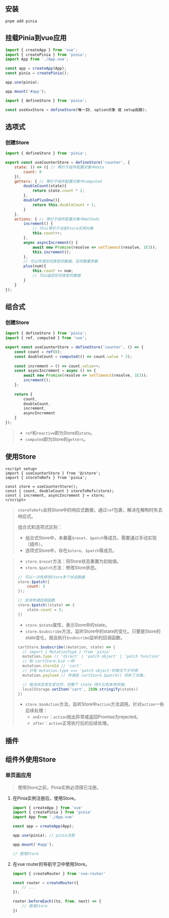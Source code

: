 ## 安装

```shell
pnpm add pinia
```



## 挂载Pinia到vue应用

```js
import { createApp } from 'vue';
import { createPinia } from 'pinia';
import App from './App.vue';

const app = createApp(App);
const pinia = createPinia();

app.use(pinia);

app.mount('#app');
```



```js
import { defineStore } from 'pinia';

const useXxxStore = defineStore(唯一ID, option对象 或 setup函数);
```



## 选项式

### 创建Store

```js
import { defineStore } from 'pinia';

export const useCounterStore = defineStore('counter', {
    state: () => ({ // 等价于组件配置对象中data
        count: 0
    }),
    getters: { // 等价于组件配置对象中computed
        doubleCount(state){
            return state.count * 2;
        },
        doublePlusOnw(){
            return this.doubleCount + 1;
        }
    },
    actions: { // 等价于组件配置对象中methods
        increment() {
            // this等价于当前Store实例对象
            this.count++;
        },
        async asyncIncrement() {
            await new Promise(resolve => setTimeout(resolve, 1E3));
            this.increment();
        },
        // 可以传递任何类型的数据，任何数量参数
        plus(num){
            this.count += num;
            // 可以返回任何类型的数据
        }
    }
});
```



## 组合式

### 创建Store

```js
import { defineStore } from 'pinia';
import { ref, computed } from 'vue';

export const useCounterStore = defineStore('counter', () => {
    const count = ref(0);
    const doubleCount = computed(() => count.value * 2);
    
    const increment = () => count.value++;
    const asyncIncrement = async () => {
    	await new Promise(resolve => setTimeout(resolve, 1E3));
        increment();
    };
    
    return {
        count,
        doubleCount,
        increment,
        asyncIncrement
    }
});
```

> - `ref`和`reactive`即为Store的`state`。
> - `computed`即为Store的`getters`。





## 使用Store

```vue
<script setup>
import { useCounterStore } from '@/store';
import { storeToRefs } from 'pinia';

const store = useCounterStore();
const { count, doubleCount } storeToRefs(store);
const { increment, asyncIncrement } = store;
</script>
```

> `storeToRefs`会将Store中的响应式数据，通过`ref`包裹，解决在解构时失去响应式。
>
> 组合式和选项式区别：
>
> - 组合式Store中，未暴露`$reset`、`$patch`等成员，需要通过手动实现（插件）。
> - 选项式Store中，存在`$store`、`$patch`等成员。

> - `store.$reset`方法：将Store状态重置为初始值。
> - `store.$patch`方法：修改Store状态。
>
> ```js
> // 可以一次性修改Store多个状态数据
> store.$patch({
>     count: 3
> });
> 
> // 支持传递回调函数
> store.$patch((state) => {
>     state.count = 3;
> })
> ```
>
> - `store.$state`属性，表示Store中的state。
> - `store.$subscribe`方法，监听Store中的state的变化。只要是Store的state变化，就会执行`$subscribe`监听的回调函数。
>
> ```js
> cartStore.$subscribe((mutation, state) => {
>   // import { MutationType } from 'pinia'
>   mutation.type // 'direct' | 'patch object' | 'patch function'
>   // 和 cartStore.$id 一样
>   mutation.storeId // 'cart'
>   // 只有 mutation.type === 'patch object'的情况下才可用
>   mutation.payload // 传递给 cartStore.$patch() 的补丁对象。
> 
>   // 每当状态发生变化时，将整个 state 持久化到本地存储。
>   localStorage.setItem('cart', JSON.stringify(state))
> })
> ```
>
> - `store.$onAction`方法，监听Store中`action`方法调用。针对`action`一些后续处理：
>   - `onError`：`action`抛出异常或返回Promise为rejected。
>   - `after`：`action`正常执行后的后续处理。





## 插件



## 组件外使用Store

### 单页面应用

> 使用Store之前，Pinia实例必须得已注册。

1. 在Pinia实例注册后，使用Store。

   ```js
   import { createApp } from 'vue'
   import { createPinia } from 'pinia'
   import App from './App.vue'
   
   const app = createApp(App);
   
   app.use(pinia); // pinia注册
   
   app.mount('#app');
   
   // 使用Store
   ```

   

2. 在vue router的导航守卫中使用Store。

   ```js
   import { createRouter } from 'vue-router'
   
   const router = createRouter({
       // ...
   });
   
   router.beforeEach((to, from, next) => {
       // 使用Store
   })
   ```

   

























